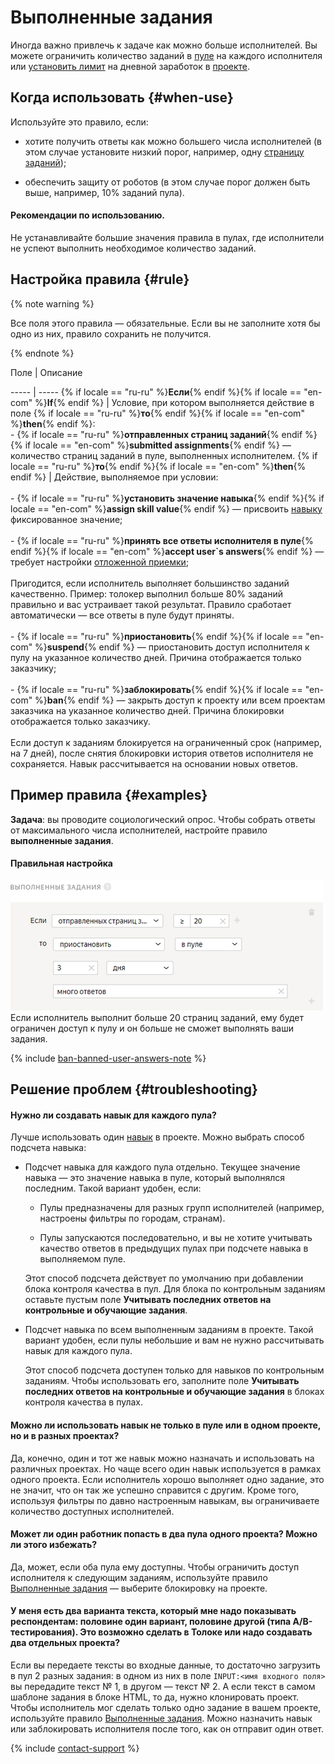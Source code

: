 # Выполненные задания

Иногда важно привлечь к задаче как можно больше исполнителей. Вы можете ограничить количество заданий в [пуле](../../glossary.md#pool-ru) на каждого исполнителя или [установить лимит](income.md) на дневной заработок в [проекте](../../glossary.md#project-ru).

## Когда использовать {#when-use}

Используйте это правило, если:
- хотите получить ответы как можно большего числа исполнителей (в этом случае установите низкий порог, например, одну [страницу заданий](../../glossary.md#task-page-ru));

- обеспечить защиту от роботов (в этом случае порог должен быть выше, например, 10% заданий пула).

#### Рекомендации по использованию.

Не устанавливайте большие значения правила в пулах, где исполнители не успеют выполнить необходимое количество заданий.

## Настройка правила {#rule}

{% note warning %}

Все поля этого правила — обязательные. Если вы не заполните хотя бы одно из них, правило сохранить не получится.

{% endnote %}



Поле
 |
Описание

----- | -----
{% if locale == "ru-ru" %}**Если**{% endif %}{% if locale == "en-com" %}**If**{% endif %} | Условие, при котором выполняется действие в поле {% if locale == "ru-ru" %}**то**{% endif %}{% if locale == "en-com" %}**then**{% endif %}:<br/>- {% if locale == "ru-ru" %}**отправленных страниц заданий**{% endif %}{% if locale == "en-com" %}**submitted assignments**{% endif %} — количество страниц заданий в пуле, выполненных исполнителем.
{% if locale == "ru-ru" %}**то**{% endif %}{% if locale == "en-com" %}**then**{% endif %} | Действие, выполняемое при условии:<br/><br/>- {% if locale == "ru-ru" %}**установить значение навыка**{% endif %}{% if locale == "en-com" %}**assign skill value**{% endif %} — присвоить [навыку](nav.md) фиксированное значение;<br/>    <br/>- {% if locale == "ru-ru" %}**принять все ответы исполнителя в пуле**{% endif %}{% if locale == "en-com" %}**accept user`s answers**{% endif %} — требует настройки [отложенной приемки](offline-accept.md);<br/>    <br/>    Пригодится, если исполнитель выполняет большинство заданий качественно. Пример: толокер выполнил больше 80% заданий правильно и вас устраивает такой результат. Правило сработает автоматически — все ответы в пуле будут приняты.<br/>    <br/>- {% if locale == "ru-ru" %}**приостановить**{% endif %}{% if locale == "en-com" %}**suspend**{% endif %} — приостановить доступ исполнителя к пулу на указанное количество дней. Причина отображается только заказчику;<br/>    <br/>- {% if locale == "ru-ru" %}**заблокировать**{% endif %}{% if locale == "en-com" %}**ban**{% endif %} — закрыть доступ к проекту или всем проектам заказчика на указанное количество дней. Причина блокировки отображается только заказчику.<br/>    <br/>    Если доступ к заданиям блокируется на ограниченный срок (например, на 7 дней), после снятия блокировки история ответов исполнителя не сохраняется. Навык рассчитывается на основании новых ответов.


## Пример правила {#examples}

**Задача**: вы проводите социологический опрос. Чтобы собрать ответы от максимального числа исполнителей, настройте правило **выполненные задания**.

#### Правильная настройка
![](../_images/control-rules/submitted-answers/qcr-submitted-answers_example1.png)
Если исполнитель выполнит больше 20 страниц заданий, ему будет ограничен доступ к пулу и он больше не сможет выполнять ваши задания.

{% include [ban-banned-user-answers-note](../_includes/concepts/ban/id-ban/banned-user-answers-note.md) %}



## Решение проблем {#troubleshooting}

#### Нужно ли создавать навык для каждого пула?

Лучше использовать один [навык](../../glossary.md#skill-ru) в проекте. Можно выбрать способ подсчета навыка:

- Подсчет навыка для каждого пула отдельно. Текущее значение навыка — это значение навыка в пуле, который выполнялся последним. Такой вариант удобен, если:

    - Пулы предназначены для разных групп исполнителей (например, настроены фильтры по городам, странам).

    - Пулы запускаются последовательно, и вы не хотите учитывать качество ответов в предыдущих пулах при подсчете навыка в выполняемом пуле.

    Этот способ подсчета действует по умолчанию при добавлении блока контроля качества в пул. Для блока по контрольным заданиям оставьте пустым поле **Учитывать последних ответов на контрольные и обучающие задания**.

- Подсчет навыка по всем выполненным заданиям в проекте. Такой вариант удобен, если пулы небольшие и вам не нужно рассчитывать навык для каждого пула.

    Этот способ подсчета доступен только для навыков по контрольным заданиям. Чтобы использовать его, заполните поле **Учитывать последних ответов на контрольные и обучающие задания** в блоках контроля качества в пулах.


#### Можно ли использовать навык не только в пуле или в одном проекте, но и в разных проектах?

Да, конечно, один и тот же навык можно назначать и использовать на различных проектах. Но чаще всего один навык используется в рамках одного проекта. Если исполнитель хорошо выполняет одно задание, это не значит, что он так же успешно справится с другим. Кроме того, используя фильтры по давно настроенным навыкам, вы ограничиваете количество доступных исполнителей.

#### Может ли один работник попасть в два пула одного проекта? Можно ли этого избежать?

Да, может, если оба пула ему доступны. Чтобы ограничить доступ исполнителя к следующим заданиям, используйте правило [Выполненные задания](submitted-answers.md) — выберите блокировку на проекте.

#### У меня есть два варианта текста, который мне надо показывать респондентам: половине один вариант, половине другой (типа A/B-тестирования). Это возможно сделать в Толоке или надо создавать два отдельных проекта?

Если вы передаете тексты во входные данные, то достаточно загрузить в пул 2 разных задания: в одном из них в поле `INPUT:<имя входного поля>` вы передадите текст № 1, в другом — текст № 2. А если текст в самом шаблоне задания в блоке HTML, то да, нужно клонировать проект. Чтобы исполнитель мог сделать только одно задание в вашем проекте, используйте правило [Выполненные задания](submitted-answers.md). Можно назначить навык или заблокировать исполнителя после того, как он отправит один ответ.

{% include [contact-support](../_includes/contact-support-help.md) %}
